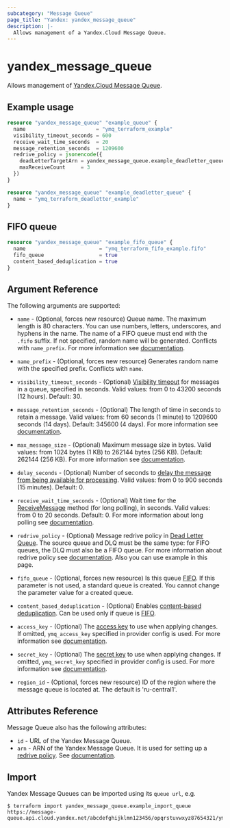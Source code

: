 ```yaml
---
subcategory: "Message Queue"
page_title: "Yandex: yandex_message_queue"
description: |-
  Allows management of a Yandex.Cloud Message Queue.
---
```



# yandex_message_queue




Allows management of [Yandex.Cloud Message Queue](https://cloud.yandex.com/docs/message-queue).

## Example usage

```terraform
resource "yandex_message_queue" "example_queue" {
  name                       = "ymq_terraform_example"
  visibility_timeout_seconds = 600
  receive_wait_time_seconds  = 20
  message_retention_seconds  = 1209600
  redrive_policy = jsonencode({
    deadLetterTargetArn = yandex_message_queue.example_deadletter_queue.arn
    maxReceiveCount     = 3
  })
}

resource "yandex_message_queue" "example_deadletter_queue" {
  name = "ymq_terraform_deadletter_example"
}
```

## FIFO queue

```terraform
resource "yandex_message_queue" "example_fifo_queue" {
  name                        = "ymq_terraform_fifo_example.fifo"
  fifo_queue                  = true
  content_based_deduplication = true
}
```

## Argument Reference

The following arguments are supported:

* `name` - (Optional, forces new resource) Queue name. The maximum length is 80 characters. You can use numbers, letters, underscores, and hyphens in the name. The name of a FIFO queue must end with the `.fifo` suffix. If not specified, random name will be generated. Conflicts with `name_prefix`. For more information see [documentation](https://cloud.yandex.com/docs/message-queue/api-ref/queue/CreateQueue).

* `name_prefix` - (Optional, forces new resource) Generates random name with the specified prefix. Conflicts with `name`.

* `visibility_timeout_seconds` - (Optional) [Visibility timeout](https://cloud.yandex.com/docs/message-queue/concepts/visibility-timeout) for messages in a queue, specified in seconds. Valid values: from 0 to 43200 seconds (12 hours). Default: 30.

* `message_retention_seconds` - (Optional) The length of time in seconds to retain a message. Valid values: from 60 seconds (1 minute) to 1209600 seconds (14 days). Default: 345600 (4 days). For more information see [documentation](https://cloud.yandex.com/docs/message-queue/api-ref/queue/CreateQueue).

* `max_message_size` - (Optional) Maximum message size in bytes. Valid values: from 1024 bytes (1 KB) to 262144 bytes (256 KB). Default: 262144 (256 KB). For more information see [documentation](https://cloud.yandex.com/docs/message-queue/api-ref/queue/CreateQueue).

* `delay_seconds` - (Optional) Number of seconds to [delay the message from being available for processing](https://cloud.yandex.com/docs/message-queue/concepts/delay-queues#delay-queues). Valid values: from 0 to 900 seconds (15 minutes). Default: 0.

* `receive_wait_time_seconds` - (Optional) Wait time for the [ReceiveMessage](https://cloud.yandex.com/docs/message-queue/api-ref/message/ReceiveMessage) method (for long polling), in seconds. Valid values: from 0 to 20 seconds. Default: 0. For more information about long polling see [documentation](https://cloud.yandex.com/docs/message-queue/concepts/long-polling).

* `redrive_policy` - (Optional) Message redrive policy in [Dead Letter Queue](https://cloud.yandex.com/docs/message-queue/concepts/dlq). The source queue and DLQ must be the same type: for FIFO queues, the DLQ must also be a FIFO queue. For more information about redrive policy see [documentation](https://cloud.yandex.com/docs/message-queue/api-ref/queue/CreateQueue). Also you can use example in this page.

* `fifo_queue` - (Optional, forces new resource) Is this queue [FIFO](https://cloud.yandex.com/docs/message-queue/concepts/queue#fifo-queues). If this parameter is not used, a standard queue is created. You cannot change the parameter value for a created queue.

* `content_based_deduplication` - (Optional) Enables [content-based deduplication](https://cloud.yandex.com/docs/message-queue/concepts/deduplication#content-based-deduplication). Can be used only if queue is [FIFO](https://cloud.yandex.com/docs/message-queue/concepts/queue#fifo-queues).

* `access_key` - (Optional) The [access key](https://cloud.yandex.com/docs/iam/operations/sa/create-access-key) to use when applying changes. If omitted, `ymq_access_key` specified in provider config is used. For more information see [documentation](https://cloud.yandex.com/docs/message-queue/quickstart).

* `secret_key` - (Optional) The [secret key](https://cloud.yandex.com/docs/iam/operations/sa/create-access-key) to use when applying changes. If omitted, `ymq_secret_key` specified in provider config is used. For more information see [documentation](https://cloud.yandex.com/docs/message-queue/quickstart).

* `region_id` - (Optional, forces new resource) ID of the region where the message queue is located at. The default is 'ru-central1'.

## Attributes Reference

Message Queue also has the following attributes:

* `id` - URL of the Yandex Message Queue.
* `arn` - ARN of the Yandex Message Queue. It is used for setting up a [redrive policy](https://cloud.yandex.com/docs/message-queue/concepts/dlq). See [documentation](https://cloud.yandex.com/docs/message-queue/api-ref/queue/SetQueueAttributes).

## Import

Yandex Message Queues can be imported using its `queue url`, e.g.

```
$ terraform import yandex_message_queue.example_import_queue https://message-queue.api.cloud.yandex.net/abcdefghijklmn123456/opqrstuvwxyz87654321/ymq_terraform_import_example
```
